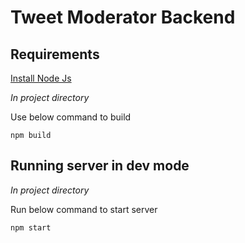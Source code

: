 # Tweet Moderator Backend

## Requirements

[Install Node Js](https://nodejs.org/en/download/)

_In project directory_

Use below command to build

```
npm build
```

## Running server in dev mode

_In project directory_

Run below command to start server
```
npm start
```

